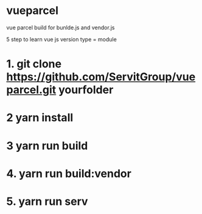 # vueparcel

vue parcel build for bunlde.js and vendor.js

5 step to learn vue js version type = module 

# 1. git clone https://github.com/ServitGroup/vueparcel.git  yourfolder
# 2  yarn install
# 3  yarn run build
# 4. yarn run build:vendor
# 5. yarn run serv
